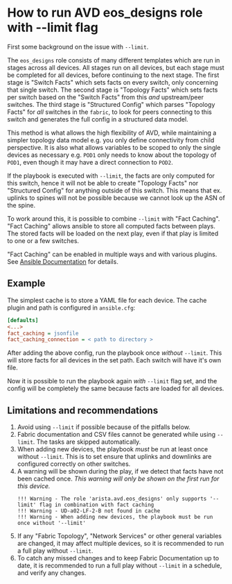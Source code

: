 # How to run AVD eos_designs role with --limit flag

First some background on the issue with `--limit`.

The `eos_designs` role consists of many different templates which are run in stages across all devices.
All stages run on all devices, but each stage must be completed for all devices, before continuing to the next stage.
The first stage is "Switch Facts" which sets facts on every switch, only concerning that single switch.
The second stage is "Topology Facts" which sets facts per switch based on the "Switch Facts" from this _and_ upstream/peer switches.
The third stage is "Structured Config" which parses "Topology Facts" for _all_ switches in the `fabric`, to look for peers connecting to this switch and generates the full config in a structured data model.

This method is what allows the high flexibility of AVD, while maintaining a simpler topology data model e.g. you only define connectivity from child perspective. 
It is also what allows variables to be scoped to only the single devices as necessary e.g. `POD1` only needs to know about the topology of `POD1`, even though it may have a direct connection to `POD2`.

If the playbook is executed with `--limit`, the facts are only computed for this switch, hence it will not be able to create "Topology Facts" nor "Structured Config" for anything outside of this switch. This means that ex. uplinks to spines will not be possible because we cannot look up the ASN of the spine.

To work around this, it is possible to combine `--limit` with "Fact Caching". "Fact Caching" allows ansible to store all computed facts between plays. The stored facts will be loaded on the next play, even if that play is limited to one or a few switches.

"Fact Caching" can be enabled in multiple ways and with various plugins. See [Ansible Documentation](https://docs.ansible.com/ansible/latest/plugins/cache.html) for details.

## Example

The simplest cache is to store a YAML file for each device. The cache plugin and path is configured in `ansible.cfg`:
```ini
[defaults]
<...>
fact_caching = jsonfile
fact_caching_connection = < path to directory >
```

After adding the above config, run the playbook once _without_ `--limit`. This will store facts for all devices in the set path. Each switch will have it's own file.

Now it is possible to run the playbook again _with_ `--limit` flag set, and the config will be completely the same because facts are loaded for all devices.

## Limitations and recommendations

1. Avoid using `--limit` if possible because of the pitfalls below.
1. Fabric documentation and CSV files cannot be generated while using `--limit`. The tasks are skipped automatically.
1. When adding new devices, the playbook _must_ be run at least once without `--limit`. This is to set ensure that uplinks and downlinks are configured correctly on other switches.
1. A warning will be shown during the play, if we detect that facts have not been cached once. _This warning will only be shown on the first run for this device._
   ```cli
   !!! Warning - The role 'arista.avd.eos_designs' only supports '--limit' flag in combination with fact caching
   !!! Warning - UD-a02-LF-2-B not found in cache
   !!! Warning - When adding new devices, the playbook must be run once without '--limit'
   ```
1. If any "Fabric Topology", "Network Services" or other general variables are changed, it may affect multiple devices, so it is recommended to run a full play without `--limit`.
1. To catch any missed changes and to keep Fabric Documentation up to date, it is recommended to run a full play without `--limit` in a schedule, and verify any changes.